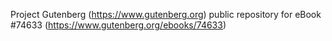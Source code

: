 Project Gutenberg (https://www.gutenberg.org) public repository for
eBook #74633 (https://www.gutenberg.org/ebooks/74633)
